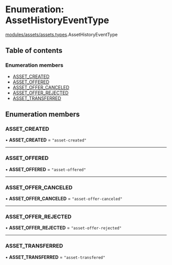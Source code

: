 # Enumeration: AssetHistoryEventType

[modules/assets/assets.types](../modules/modules_assets_assets_types.md).AssetHistoryEventType

## Table of contents

### Enumeration members

- [ASSET\_CREATED](modules_assets_assets_types.AssetHistoryEventType.md#asset_created)
- [ASSET\_OFFERED](modules_assets_assets_types.AssetHistoryEventType.md#asset_offered)
- [ASSET\_OFFER\_CANCELED](modules_assets_assets_types.AssetHistoryEventType.md#asset_offer_canceled)
- [ASSET\_OFFER\_REJECTED](modules_assets_assets_types.AssetHistoryEventType.md#asset_offer_rejected)
- [ASSET\_TRANSFERRED](modules_assets_assets_types.AssetHistoryEventType.md#asset_transferred)

## Enumeration members

### ASSET\_CREATED

• **ASSET\_CREATED** = `"asset-created"`

___

### ASSET\_OFFERED

• **ASSET\_OFFERED** = `"asset-offered"`

___

### ASSET\_OFFER\_CANCELED

• **ASSET\_OFFER\_CANCELED** = `"asset-offer-canceled"`

___

### ASSET\_OFFER\_REJECTED

• **ASSET\_OFFER\_REJECTED** = `"asset-offer-rejected"`

___

### ASSET\_TRANSFERRED

• **ASSET\_TRANSFERRED** = `"asset-transfered"`
